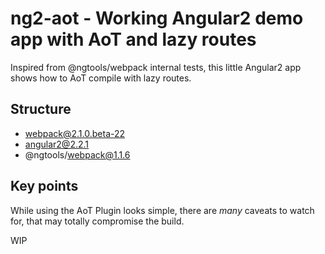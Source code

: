 # ng2-aot - Working Angular2 demo app with AoT and lazy routes
Inspired from @ngtools/webpack internal tests, this little Angular2 app
shows how to AoT compile with lazy routes.

## Structure
- webpack@2.1.0.beta-22
- angular2@2.2.1
- @ngtools/webpack@1.1.6

## Key points
While using the AoT Plugin looks simple, there are _many_ caveats to watch for, that
may totally compromise the build.

WIP